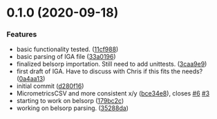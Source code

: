 # 0.1.0 (2020-09-18)


### Features

* basic functionality tested. ([11cf988](https://github.com/cheminfo/isotherm-analysis/commit/11cf98807c928126bb1b60df3e9415267937ddcc))
* basic parsing of IGA file ([33a0196](https://github.com/cheminfo/isotherm-analysis/commit/33a0196bd78422d887e69cc7da1673e665ee3907))
* finalized belsorp importation. Still need to add unittests. ([3caa9e9](https://github.com/cheminfo/isotherm-analysis/commit/3caa9e93b764319b0b1d269f75866585201e3962))
* first draft of IGA. Have to discuss with Chris if this fits the needs? ([0a4aa13](https://github.com/cheminfo/isotherm-analysis/commit/0a4aa139737cda2a67fd0c3268ea9aac5e6eb044))
* initial commit ([d280f16](https://github.com/cheminfo/isotherm-analysis/commit/d280f16ca3323216b6ce178732bf21cfe0b59659))
* MicrometricsCSV and more consistent x/y ([bce34e8](https://github.com/cheminfo/isotherm-analysis/commit/bce34e8862a6bde23af946579be212641515e904)), closes [#6](https://github.com/cheminfo/isotherm-analysis/issues/6) [#3](https://github.com/cheminfo/isotherm-analysis/issues/3)
* starting to work on belsorp ([179bc2c](https://github.com/cheminfo/isotherm-analysis/commit/179bc2c0aa398bd3ab04e24d4133c5834257779b))
* working on belsorp parsing. ([35288da](https://github.com/cheminfo/isotherm-analysis/commit/35288daf3d6a1e359c3128798473ea1f7123d431))



